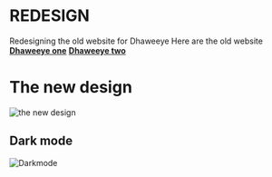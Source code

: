# REDESIGN
Redesigning the old website for Dhaweeye Here are the old website 
[__Dhaweeye one__](https://dhaweeye.net/)
[__Dhaweeye two__](https://dhaweeye.com/)
# The new design
![the new design](./assets/After.jpg)
## Dark mode 
![Darkmode](./assets/Dark%20mode%20–%201.jpg)

